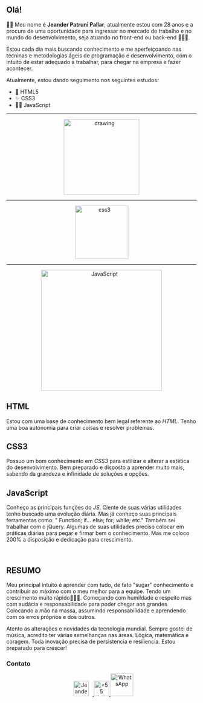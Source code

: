 ## Olá!

👨‍💻 Meu nome é **Jeander Patruni Pallar**, atualmente estou com 28 anos e a procura de uma oportunidade para ingressar no mercado de trabalho e no mundo do desenvolvimento, seja atuando no front-end ou back-end 🚀🚀🚀.

Estou cada dia mais buscando conhecimento e me aperfeiçoando nas técninas e metodologias ágeis de programação e desenvolvimento, com o intuito de estar adequado a trabalhar, para chegar na empresa e fazer acontecer.

Atualmente, estou dando seguimento nos seguintes estudos:

- 🦾 HTML5
- ✨ CSS3
- 🧑‍🚀 JavaScript

<hr/>

<p align="center">
  <img src="https://upload.wikimedia.org/wikipedia/commons/thumb/6/61/HTML5_logo_and_wordmark.svg/1200px-HTML5_logo_and_wordmark.svg.png" alt="drawing" width="200"/><hr>
</p>
<p align="center">
  <img src="https://logodownload.org/wp-content/uploads/2017/04/css-3-logo.png" alt="css3" width="141"/><hr>
</p>
<p align="center"> 
  <img src="https://marcas-logos.net/wp-content/uploads/2020/11/JavaScript-logo.png" alt="JavaScript" width="320"/>
</p>

<h2>HTML</h2>
<p>Estou com uma base de conhecimento bem legal referente ao <i>HTML</i>. 
  Tenho uma boa autonomia para criar coisas e resolver problemas.
</p>

<h2>CSS3</h2>
<p>Possuo um bom conhecimento em <i>CSS3</i> para estilizar e alterar a estética do desenvolvimento. 
  Bem preparado e disposto a aprender muito mais, sabendo da grandeza e infinidade de soluções e opções.
</p>

<h2>JavaScript</h2>
<p>Conheço as principais funções do <i>JS</i>.
  Ciente de suas várias utilidades tenho buscado uma evolução diária. Mas já conheço suas principais ferramentas como: " Function; if... else; for; while; etc."
  Também sei trabalhar com o jQuery.
  Algumas de suas utilidades preciso colocar em práticas diárias para pegar e firmar bem o conhecimento. Mas me coloco 200% a disposição e dedicação para crescimento.
</p>
<br>

<h2>RESUMO</h2>
<p>Meu principal intuito é aprender com tudo, de fato "sugar" conhecimento e contribuir ao máximo com o meu melhor para a equipe. Tendo um crescimento  muito rápido🦾🚀🚀.
  Começando com humildade e respeito mas com audácia e responsabilidade para poder chegar aos grandes. Colocando a mão na massa, assumindo responsabilidade e aprendendo com os erros próprios e dos outros.
</p>
<p>Atento as alterações e novidades da tecnologia mundial. Sempre gostei de música, acredito ter várias semelhanças nas áreas. Lógica, matemática e coragem. 
  Toda inovação precisa de persistencia e resiliencia. Estou preparado para crescer!
</p>
<h3>Contato</h3>
<div align="center">
<a href="mailto:jeander.p.p@gmail.com" target="_blank">
  <img src="https://i.pinimg.com/564x/ee/c9/7f/eec97f7f050b0101897a0028a5bc1106.jpg" width="40" title="Jeander" hspace="10">
</a>


<a href="tel:+55 (41) 9 98899-5887" target="_blank">
  <img src="https://www.ilhacomprida.sp.leg.br/imagens/sitecmic/telefone.png" width="40" title="+55 (41) 9 8899-5887">
</a>
    
<a href="https://wa.me/message/V56OGQEXAG5BA1" target="_blank">
  <img src="https://i.pinimg.com/originals/68/51/2b/68512b9e63c14816b1b2828968066205.png" width="60" title="WhatsApp">
<a>

  </div>
